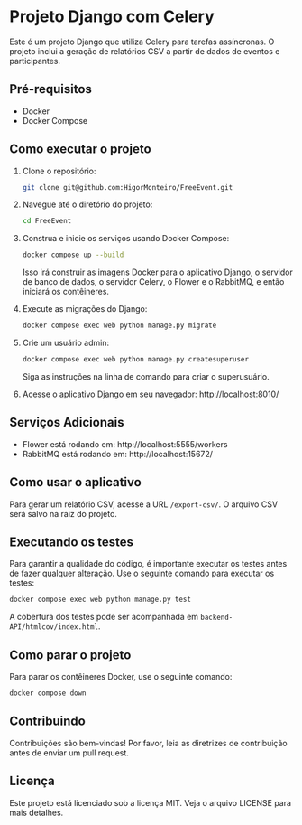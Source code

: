 
# Projeto Django com Celery

Este é um projeto Django que utiliza Celery para tarefas assíncronas. O projeto inclui a geração de relatórios CSV a partir de dados de eventos e participantes.

## Pré-requisitos

- Docker
- Docker Compose

## Como executar o projeto

1. Clone o repositório:
   ```bash
   git clone git@github.com:HigorMonteiro/FreeEvent.git
   ```
2. Navegue até o diretório do projeto:
   ```bash
   cd FreeEvent
   ```
3. Construa e inicie os serviços usando Docker Compose:
   ```bash
   docker compose up --build
   ```
   Isso irá construir as imagens Docker para o aplicativo Django, o servidor de banco de dados, o servidor Celery, o Flower e o RabbitMQ, e então iniciará os contêineres.
4. Execute as migrações do Django:
   ```bash
   docker compose exec web python manage.py migrate
   ```
5. Crie um usuário admin:
   ```bash
   docker compose exec web python manage.py createsuperuser
   ```
   Siga as instruções na linha de comando para criar o superusuário.

6. Acesse o aplicativo Django em seu navegador: http://localhost:8010/

## Serviços Adicionais

- Flower está rodando em: http://localhost:5555/workers
- RabbitMQ está rodando em: http://localhost:15672/

## Como usar o aplicativo

Para gerar um relatório CSV, acesse a URL `/export-csv/`. O arquivo CSV será salvo na raiz do projeto.

## Executando os testes

Para garantir a qualidade do código, é importante executar os testes antes de fazer qualquer alteração. Use o seguinte comando para executar os testes:
```bash
docker compose exec web python manage.py test
```
A cobertura dos testes pode ser acompanhada em `backend-API/htmlcov/index.html`.

## Como parar o projeto

Para parar os contêineres Docker, use o seguinte comando:
```bash
docker compose down
```

## Contribuindo

Contribuições são bem-vindas! Por favor, leia as diretrizes de contribuição antes de enviar um pull request.

## Licença

Este projeto está licenciado sob a licença MIT. Veja o arquivo LICENSE para mais detalhes.

